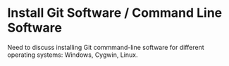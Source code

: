 # Install Git Software / Command Line Software

Need to discuss installing Git commmand-line software for different operating systems:  Windows, Cygwin, Linux.
